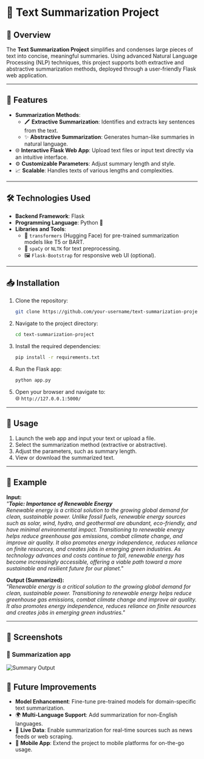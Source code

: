 # 📝 Text Summarization Project  

## 🌟 Overview  
The **Text Summarization Project** simplifies and condenses large pieces of text into concise, meaningful summaries. Using advanced Natural Language Processing (NLP) techniques, this project supports both extractive and abstractive summarization methods, deployed through a user-friendly Flask web application.  

---

## 🚀 Features  
- **Summarization Methods**:  
  - 🖍️ **Extractive Summarization**: Identifies and extracts key sentences from the text.  
  - ✨ **Abstractive Summarization**: Generates human-like summaries in natural language.  
- 🌐 **Interactive Flask Web App**: Upload text files or input text directly via an intuitive interface.  
- ⚙️ **Customizable Parameters**: Adjust summary length and style.  
- 📈 **Scalable**: Handles texts of various lengths and complexities.  

---

## 🛠️ Technologies Used  
- **Backend Framework**: Flask  
- **Programming Language**: Python 🐍  
- **Libraries and Tools**:  
  - 🤗 `transformers` (Hugging Face) for pre-trained summarization models like T5 or BART.  
  - 🧠 `spaCy` or `NLTK` for text preprocessing.  
  - 🖼️ `Flask-Bootstrap` for responsive web UI (optional).  

---

## 📥 Installation  

1. Clone the repository:  
   ```bash  
   git clone https://github.com/your-username/text-summarization-project.git  
   ```  

2. Navigate to the project directory:  
   ```bash  
   cd text-summarization-project  
   ```  

3. Install the required dependencies:  
   ```bash  
   pip install -r requirements.txt  
   ```  

4. Run the Flask app:  
   ```bash  
   python app.py  
   ```  

5. Open your browser and navigate to:  
   🌐 `http://127.0.0.1:5000/`  

---

## 🔧 Usage  

1. Launch the web app and input your text or upload a file.  
2. Select the summarization method (extractive or abstractive).  
3. Adjust the parameters, such as summary length.  
4. View or download the summarized text.  

---

## 🌟 Example  

**Input:**  
*"**Topic: Importance of Renewable Energy**  
Renewable energy is a critical solution to the growing global demand for clean, sustainable power. Unlike fossil fuels, renewable energy sources such as solar, wind, hydro, and geothermal are abundant, eco-friendly, and have minimal environmental impact. Transitioning to renewable energy helps reduce greenhouse gas emissions, combat climate change, and improve air quality. It also promotes energy independence, reduces reliance on finite resources, and creates jobs in emerging green industries. As technology advances and costs continue to fall, renewable energy has become increasingly accessible, offering a viable path toward a more sustainable and resilient future for our planet."*  

**Output (Summarized):**  
*"Renewable energy is a critical solution to the growing global demand for clean, sustainable power. Transitioning to renewable energy helps reduce greenhouse gas emissions, combat climate change and improve air quality. It also promotes energy independence, reduces reliance on finite resources and creates jobs in emerging green industries."*  

---

## 📸 Screenshots  


### 📄 Summarization app   
![Summary Output](https://github.com/user-attachments/assets/35995e48-3abb-41d2-aa46-0996f4112aec)





## 🚀 Future Improvements  
- **Model Enhancement**: Fine-tune pre-trained models for domain-specific text summarization.  
- 🌍 **Multi-Language Support**: Add summarization for non-English languages.  
- 📡 **Live Data**: Enable summarization for real-time sources such as news feeds or web scraping.  
- 📱 **Mobile App**: Extend the project to mobile platforms for on-the-go usage.  


